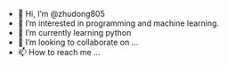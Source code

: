 - 👋 Hi, I’m @zhudong805
- 👀 I’m interested in programming and machine learning.
- 🌱 I’m currently learning python
- 💞️ I’m looking to collaborate on ...
- 📫 How to reach me ...

<!---
zhudong805/zhudong805 is a ✨ special ✨ repository because its `README.md` (this file) appears on your GitHub profile.
You can click the Preview link to take a look at your changes.
--->

